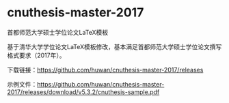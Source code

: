 # cnuthesis-master-2017
首都师范大学硕士学位论文LaTeX模板

基于清华大学学位论文LaTeX模板修改，基本满足首都师范大学硕士学位论文撰写格式要求（2017年）。

下载链接：https://github.com/huwan/cnuthesis-master-2017/releases

示例文件：https://github.com/huwan/cnuthesis-master-2017/releases/download/v5.3.2/cnuthesis-sample.pdf
